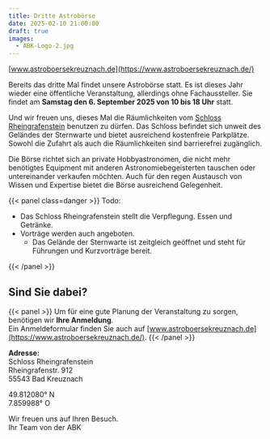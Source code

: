 ```yaml
---
title: Dritte Astrobörse
date: 2025-02-10 21:00:00
draft: true
images:
  - ABK-Logo-2.jpg
---
```


[www.astroboersekreuznach.de](https://www.astroboersekreuznach.de/)

Bereits das dritte Mal findet unsere Astrobörse statt. Es ist dieses Jahr wieder eine öffentliche Veranstaltung, allerdings ohne Fachaussteller.
Sie findet am **Samstag den 6. September 2025 von 10 bis 18 Uhr** statt.

Und wir freuen uns, dieses Mal die Räumlichkeiten vom [Schloss Rheingrafenstein](https://www.schlossrheingrafenstein.de/) benutzen zu dürfen. Das Schloss befindet sich unweit des Geländes der Sternwarte und bietet ausreichend kostenfreie Parkplätze. Sowohl die Zufahrt als auch die Räumlichkeiten sind barrierefrei zugänglich.

Die Börse richtet sich an private Hobbyastronomen, die nicht mehr benötigtes Equipment mit anderen Astronomiebegeisterten tauschen oder untereinander verkaufen möchten. Auch für den regen Austausch von Wissen und Expertise bietet die Börse ausreichend Gelegenheit.


{{< panel class=danger >}}
Todo:

- Das Schloss Rheingrafenstein stellt die Verpflegung. Essen und Getränke.
- Vorträge werden auch angeboten.
  - Das Gelände der Sternwarte ist zeitgleich geöffnet und steht für Führungen und Kurzvorträge bereit.

{{< /panel >}}


<!-- Es stehen 33 Tische zur Verfügung. Buchen Sie einen oder maximal zwei Tische von der Größe 1,60 m x 0,70 m zu einem unschlagbaren Preis. Ein Tisch zu 15 EUR, zwei Tische für 25 EUR. Warten Sie nicht zu lange. -->

## Sind Sie dabei?


{{< panel >}}
Um für eine gute Planung der Veranstaltung zu sorgen, benötigen wir **Ihre Anmeldung**.  
Ein Anmeldeformular finden Sie auch auf [www.astroboersekreuznach.de](https://www.astroboersekreuznach.de/).
{{< /panel >}}


**Adresse:**  
Schloss Rheingrafenstein  
Rheingrafenstr. 912  
55543 Bad Kreuznach

49.812080° N  
7.859988° O

Wir freuen uns auf Ihren Besuch.  
Ihr Team von der ABK
